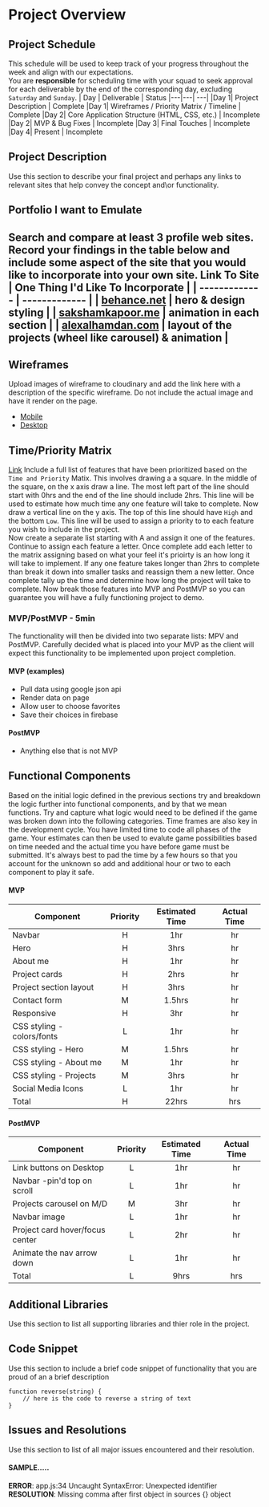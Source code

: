 # Project Overview
## Project Schedule
This schedule will be used to keep track of your progress throughout the week and align with our expectations.  
You are **responsible** for scheduling time with your squad to seek approval for each deliverable by the end of the corresponding day, excluding `Saturday` and `Sunday`.
|  Day | Deliverable | Status
|---|---| ---|
|Day 1| Project Description | Complete
|Day 1| Wireframes / Priority Matrix / Timeline | Complete
|Day 2| Core Application Structure (HTML, CSS, etc.) | Incomplete
|Day 2| MVP & Bug Fixes | Incomplete
|Day 3| Final Touches | Incomplete
|Day 4| Present | Incomplete
## Project Description
Use this section to describe your final project and perhaps any links to relevant sites that help convey the concept and\or functionality.
## Portfolio I want to Emulate
Search and compare at least 3 profile web sites.  Record your findings in the table below and include some aspect of the site that you would like to incorporate into your own site.
Link To Site  | One Thing I'd Like To Incorporate | 
| ------------- | ------------- |
| [behance.net](https://www.behance.net/gallery/113435205/Interior-Designer-Portfolio-UIUX-Design?tracking_source=search_projects_recommended%7Cportfolio%20design) | hero & design styling |
| [sakshamkapoor.me](https://sakshamkapoor.me/) | animation in each section |
| [alexalhamdan.com](https://alexalhamdan.com/) |  layout of the projects (wheel like carousel) & animation |
---
## Wireframes
Upload images of wireframe to cloudinary and add the link here with a description of the specific wireframe. Do not include the actual image and have it render on the page.  
- [Mobile](https://res.cloudinary.com/mccaskillmediagroup/image/upload/v1625866679/mobile_wireframe_portfolio.heic)
- [Desktop](https://res.cloudinary.com/mccaskillmediagroup/image/upload/v1625866713/desktop_wireframe_portfolio.heic)

## Time/Priority Matrix 
[Link](https://res.cloudinary.com/jkeohan/image/upload/a_270/v1591621734/project1_matrix_ocy5gc_h1kg0m.jpg)
Include a full list of features that have been prioritized based on the `Time and Priority` Matix.  This involves drawing a a square.  In the middle of the square, on the x axis draw a line.  The most left part of the line should start with 0hrs and the end of the line should include 2hrs.  This line will be used to estimate how much time any one feature will take to complete. 
Now draw a vertical line on the y axis.  The top of this line should have `High` and the bottom `Low`.  This line will be used to assign a priority to to each feature you wish to include in the project.  
Now create a separate list starting with A and assign it one of the features.  Continue to assign each feature a letter.  Once complete add each letter to the matrix assigning based on what your feel it's prioirty is an how long it will take to implement. If any one feature takes longer than 2hrs to complete than break it down into smaller tasks and reassign them a new letter. 
Once complete tally up the time and determine how long the project will take to complete. Now break those features into MVP and PostMVP so you can guarantee you will have a fully functioning project to demo. 
### MVP/PostMVP - 5min
The functionality will then be divided into two separate lists: MPV and PostMVP.  Carefully decided what is placed into your MVP as the client will expect this functionality to be implemented upon project completion.  
#### MVP (examples)
- Pull data using google json api
- Render data on page 
- Allow user to choose favorites 
- Save their choices in firebase
#### PostMVP 
- Anything else that is not MVP
## Functional Components
Based on the initial logic defined in the previous sections try and breakdown the logic further into functional components, and by that we mean functions.  Try and capture what logic would need to be defined if the game was broken down into the following categories.
Time frames are also key in the development cycle.  You have limited time to code all phases of the game.  Your estimates can then be used to evalute game possibilities based on time needed and the actual time you have before game must be submitted. It's always best to pad the time by a few hours so that you account for the unknown so add and additional hour or two to each component to play it safe.
#### MVP
| Component | Priority | Estimated Time | Actual Time |
| --- | :---: |  :---: | :---: | 
| Navbar | H | 1hr | hr |
| Hero | H | 3hrs | hr |
| About me | H | 1hr | hr |  
| Project cards | H | 2hrs |  hr | 
| Project section layout | H | 3hrs | hr|
| Contact form | M | 1.5hrs |  hr | 
| Responsive | H | 3hr | hr | hr |
| CSS styling - colors/fonts | L | 1hr |  hr |
| CSS styling - Hero | M | 1.5hrs | hr |
| CSS styling - About me | M | 1hr | hr |
| CSS styling - Projects | M | 3hrs | hr |
| Social Media Icons | L | 1hr | hr |
| Total | H | 22hrs | hrs |
#### PostMVP
| Component | Priority | Estimated Time | Actual Time |
| --- | :---: |  :---: | :---: | 
| Link buttons on Desktop | L | 1hr | hr |
| Navbar -pin'd top on scroll  | L | 1hr | hr |
| Projects carousel on M/D | M | 3hr | hr |
| Navbar image | L | 1hr | hr |
| Project card hover/focus center | L | 2hr | hr |
| Animate the nav arrow down | L | 1hr | hr |
| Total | L | 9hrs| hrs |
## Additional Libraries
 Use this section to list all supporting libraries and thier role in the project. 
## Code Snippet
Use this section to include a brief code snippet of functionality that you are proud of an a brief description  
```
function reverse(string) {
	// here is the code to reverse a string of text
}
```
## Issues and Resolutions
 Use this section to list of all major issues encountered and their resolution.
#### SAMPLE.....
**ERROR**: app.js:34 Uncaught SyntaxError: Unexpected identifier                                
**RESOLUTION**: Missing comma after first object in sources {} object